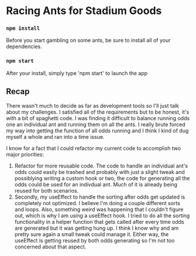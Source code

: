 # Racing Ants for Stadium Goods

### `npm install`

Before you start gambling on some ants, be sure to install all of your dependencies.

### `npm start`

After your install, simply type 'npm start' to launch the app

## Recap

There wasn't much to decide as far as development tools so I'll just talk about my challenges. I satisfied all of the requirements but to be honest, it's with a bit of spaghetti code. I was finding it difficult to balance running odds one an individual ant and running them on all the ants. I really brute forced my way into getting the function of all odds running and I think I kind of dug myself a whole and ran into a time issue.

I know for a fact that I could refactor my current code to accomplish two major priorities:

1. Refactor for more reusable code. The code to handle an individual ant's odds could easily be trashed and probably with just a slight tweak and possiblying writing a custom hook or two, the code for generating all the odds could be used for an indivdual ant. Much of it is already being reused for both scenarios.
2. Secondly, my useEffect to handle the sorting after odds get updated is completely not optimized. I believe I'm doing a couple different sorts and loops. Also, something weird was happening that I couldn't figure out, which is why I am using a useEffect hook. I tried to do all the sorting functionality in a helper function that gets called after every time odds are generated but it was getting hung up. I think I know why and am pretty sure again a small tweak could manage it. Either way, the useEffect is getting reused by both odds generating so I'm not too concerned about that aspect.
